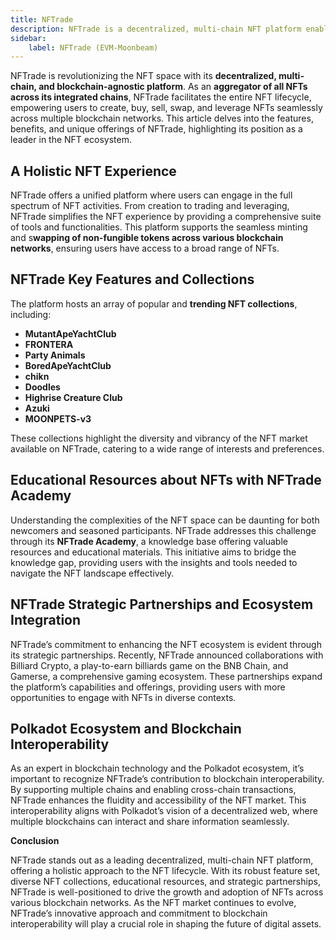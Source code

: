 ```yaml
---
title: NFTrade
description: NFTrade is a decentralized, multi-chain NFT platform enabling seamless NFT creation, trading, and leveraging across blockchains
sidebar:
    label: NFTrade (EVM-Moonbeam)
---
```


NFTrade is revolutionizing the NFT space with its **decentralized, multi-chain, and blockchain-agnostic platform**. As an **aggregator of all NFTs across its integrated chains**, NFTrade facilitates the entire NFT lifecycle, empowering users to create, buy, sell, swap, and leverage NFTs seamlessly across multiple blockchain networks. This article delves into the features, benefits, and unique offerings of NFTrade, highlighting its position as a leader in the NFT ecosystem.

## A Holistic NFT Experience

NFTrade offers a unified platform where users can engage in the full spectrum of NFT activities. From creation to trading and leveraging, NFTrade simplifies the NFT experience by providing a comprehensive suite of tools and functionalities. This platform supports the seamless minting and s**wapping of non-fungible tokens across various blockchain networks**, ensuring users have access to a broad range of NFTs.

## NFTrade Key Features and Collections

The platform hosts an array of popular and **trending NFT collections**, including:

- **MutantApeYachtClub**
- **FRONTERA**
- **Party Animals**
- **BoredApeYachtClub**
- **chikn**
- **Doodles**
- **Highrise Creature Club**
- **Azuki**
- **MOONPETS-v3**

These collections highlight the diversity and vibrancy of the NFT market available on NFTrade, catering to a wide range of interests and preferences.

## Educational Resources about NFTs with NFTrade Academy

Understanding the complexities of the NFT space can be daunting for both newcomers and seasoned participants. NFTrade addresses this challenge through its **NFTrade Academy**, a knowledge base offering valuable resources and educational materials. This initiative aims to bridge the knowledge gap, providing users with the insights and tools needed to navigate the NFT landscape effectively.

**NFTrade Strategic Partnerships and Ecosystem Integration**
------------------------------------------------------------

NFTrade’s commitment to enhancing the NFT ecosystem is evident through its strategic partnerships. Recently, NFTrade announced collaborations with Billiard Crypto, a play-to-earn billiards game on the BNB Chain, and Gamerse, a comprehensive gaming ecosystem. These partnerships expand the platform’s capabilities and offerings, providing users with more opportunities to engage with NFTs in diverse contexts.

**Polkadot Ecosystem and Blockchain Interoperability**
------------------------------------------------------

As an expert in blockchain technology and the Polkadot ecosystem, it’s important to recognize NFTrade’s contribution to blockchain interoperability. By supporting multiple chains and enabling cross-chain transactions, NFTrade enhances the fluidity and accessibility of the NFT market. This interoperability aligns with Polkadot’s vision of a decentralized web, where multiple blockchains can interact and share information seamlessly.

**Conclusion**

NFTrade stands out as a leading decentralized, multi-chain NFT platform, offering a holistic approach to the NFT lifecycle. With its robust feature set, diverse NFT collections, educational resources, and strategic partnerships, NFTrade is well-positioned to drive the growth and adoption of NFTs across various blockchain networks. As the NFT market continues to evolve, NFTrade’s innovative approach and commitment to blockchain interoperability will play a crucial role in shaping the future of digital assets.
